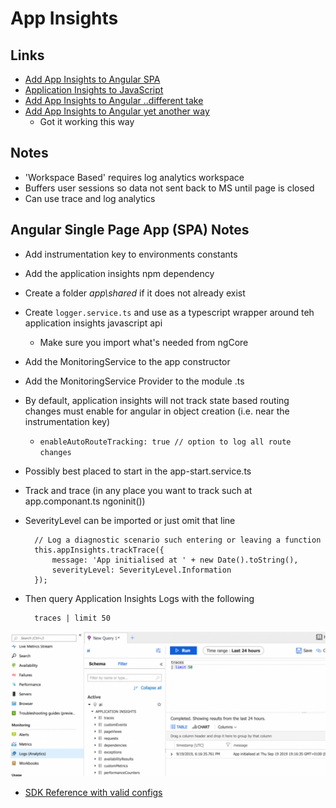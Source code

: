 # App Insights #

## Links ##
* [Add App Insights to Angular SPA](https://devblogs.microsoft.com/premier-developer/angular-how-to-add-application-insights-to-an-angular-spa/)
* [Application Insights to JavaScript](https://docs.microsoft.com/en-us/azure/azure-monitor/app/javascript)
* [Add App Insights to Angular ..different take](https://www.c-sharpcorner.com/article/how-to-integrate-azure-application-insights-service-to-an-angular-application/)
* [Add App Insights to Angular yet another way](https://onthecode.co.uk/monitoring-live-angular-apps-with-azure-application-insights/) 
  * Got it working this way



## Notes ##
* 'Workspace Based' requires log analytics workspace
* Buffers user sessions so data not sent back to MS until page is closed
* Can use trace and log analytics


## Angular Single Page App (SPA) Notes ##
* Add instrumentation key to environments constants
* Add the application insights npm dependency
* Create a folder *app\shared* if it does not already exist
* Create `logger.service.ts` and use as a typescript wrapper around teh application insights javascript api
  * Make sure you import what's needed from ngCore
* Add the MonitoringService to the app constructor
* Add the MonitoringService Provider to the module .ts
* By default, application insights will not track state based routing changes must enable for angular in object creation (i.e. near the instrumentation key)
  * `enableAutoRouteTracking: true // option to log all route changes`
* Possibly best placed to start in the app-start.service.ts

* Track and trace (in any place you want to track such at app.componant.ts ngoninit())
* SeverityLevel can be imported or just omit that line
   
        // Log a diagnostic scenario such entering or leaving a function
        this.appInsights.trackTrace({
            message: 'App initialised at ' + new Date().toString(),
            severityLevel: SeverityLevel.Information
        });

* Then query Application Insights Logs with the following

        traces | limit 50

![App Insights Trace Query](../Images/AppInsights_Trace_query.png)


* [SDK Reference with valid configs](https://github.com/microsoft/ApplicationInsights-JS)